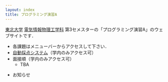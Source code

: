 ```yaml
---
layout: index
title: プログラミング演習A
---
```


[東北大学](http://www.tohoku.ac.jp/) [電気情報物理工学科](http://www.ecei.tohoku.ac.jp/eipe/) 第3セメスターの「プログラミング演習A」のウェブサイトです．

+ 各課題はメニューバーからアクセスして下さい．
+ [自動採点システム](http://localweb.ecei.tohoku.ac.jp/ppa/)（学内のみアクセス可）
+ 面接順（学内のみアクセス可）
  + TBA
<!-- 
  + [Aクラス](http://localweb.ecei.tohoku.ac.jp/~enshu25/A%20class.htm)
  + [Bクラス](http://localweb.ecei.tohoku.ac.jp/~enshu25/B%20class.htm)
  + [Cクラス](http://localweb.ecei.tohoku.ac.jp/~enshu25/C%20class.htm)
  + [Dクラス](http://localweb.ecei.tohoku.ac.jp/~enshu25/D%20class.htm)
-->
+ お知らせ
